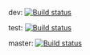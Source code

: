 dev: [![Build status](https://build.appcenter.ms/v0.1/apps/a30b249e-89bb-4814-bcfc-b42688ba6182/branches/dev/badge)](https://appcenter.ms)

test: [![Build status](https://build.appcenter.ms/v0.1/apps/a30b249e-89bb-4814-bcfc-b42688ba6182/branches/test/badge)](https://appcenter.ms)

master: [![Build status](https://build.appcenter.ms/v0.1/apps/a30b249e-89bb-4814-bcfc-b42688ba6182/branches/master/badge)](https://appcenter.ms)
